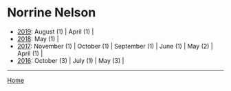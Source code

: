 # Norrine Nelson

  * [2019](./norrine-nelson-2019.md): 
      August (1) | 
      April (1) | 
  * [2018](./norrine-nelson-2018.md): 
      May (1) | 
  * [2017](./norrine-nelson-2017.md): 
      November (1) | 
      October (1) | 
      September (1) | 
      June (1) | 
      May (2) | 
      April (1) | 
  * [2016](./norrine-nelson-2016.md): 
      October (3) | 
      July (1) | 
      May (3) | 

----

[Home](../)
